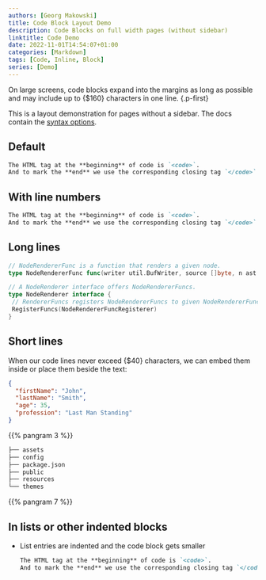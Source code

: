 ```yaml
---
authors: [Georg Makowski]
title: Code Block Layout Demo
description: Code Blocks on full width pages (without sidebar)
linktitle: Code Demo
date: 2022-11-01T14:54:07+01:00
categories: [Markdown]
tags: [Code, Inline, Block]
series: [Demo]
---
```


On large screens, code blocks expand into the margins as long as possible and may include up to {$160} characters in one line.
{.p-first} <!--more-->

This is a layout demonstration for pages without a sidebar. The docs contain the [syntax options](https://perplex.desider.at/doc/basic/code).

## Default

```md
The HTML tag at the **beginning** of code is `<code>`.
And to mark the **end** we use the corresponding closing tag `</code>`.
```

## With line numbers

```md {linenos=true}
The HTML tag at the **beginning** of code is `<code>`.
And to mark the **end** we use the corresponding closing tag `</code>`.
```

## Long lines

```go {.expand}
// NodeRendererFunc is a function that renders a given node.
type NodeRendererFunc func(writer util.BufWriter, source []byte, n ast.Node, entering bool) (ast.WalkStatus, error)

// A NodeRenderer interface offers NodeRendererFuncs.
type NodeRenderer interface {
 // RendererFuncs registers NodeRendererFuncs to given NodeRendererFuncRegisterer.
 RegisterFuncs(NodeRendererFuncRegisterer)
}
```

## Short lines
When our code lines never exceed {$40} characters, we can embed them inside or place them beside the text:

```json {.left}
{
  "firstName": "John",
  "lastName": "Smith",
  "age": 35,
  "profession": "Last Man Standing"
}
```

{{% pangram 3 %}}

```bash {.lh15 .right}
├── assets
├── config
├── package.json
├── public
├── resources
└── themes
```

{{% pangram 7 %}}

## In lists or other indented blocks

- List entries are indented and the code block gets smaller
  
  ```md
  The HTML tag at the **beginning** of code is `<code>`.
  And to mark the **end** we use the corresponding closing tag `</code>`. 
  ```
